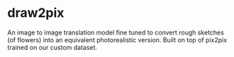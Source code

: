 # draw2pix
An image to image translation model fine tuned to convert rough sketches (of flowers) into an equivalent photorealistic version. Built on top of pix2pix trained on our custom dataset.
